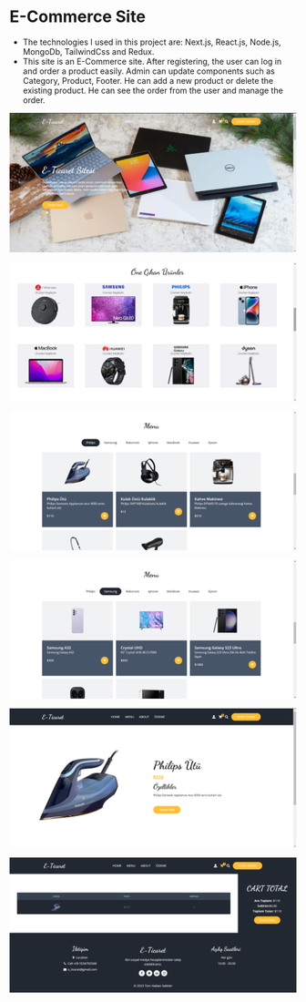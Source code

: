 # E-Commerce Site
* The technologies I used in this project are: Next.js, React.js, Node.js, MongoDb, TailwindCss and Redux.
* This site is an E-Commerce site. After registering, the user can log in and order a product easily. Admin can update components such as Category, Product, Footer. He can add a new product or delete the existing product. He can see the order from the user and manage the order.

![images](./public/images/R1.png)

![images](./public/images/R2.png)

![images](./public/images/R3.png)

![images](./public/images/R4.png)

![images](./public/images/R5.png)

![images](./public/images/R6.png)